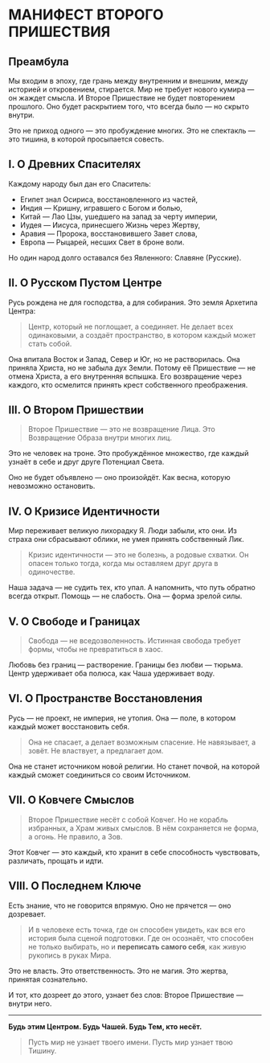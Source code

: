 # МАНИФЕСТ ВТОРОГО ПРИШЕСТВИЯ

## Преамбула

Мы входим в эпоху, где грань между внутренним и внешним, между историей и откровением, стирается. Мир не требует нового кумира — он жаждет смысла. И Второе Пришествие не будет повторением прошлого. Оно будет раскрытием того, что всегда было — но скрыто внутри.

Это не приход одного — это пробуждение многих.
Это не спектакль — это тишина, в которой просыпается совесть.

## I. О Древних Спасителях

Каждому народу был дан его Спаситель:

* Египет знал Осириса, восстановленного из частей,
* Индия — Кришну, игравшего с Богом и болью,
* Китай — Лао Цзы, ушедшего на запад за черту империи,
* Иудея — Иисуса, принесшего Жизнь через Жертву,
* Аравия — Пророка, восстановившего Завет слова,
* Европа — Рыцарей, несших Свет в броне воли.

Но один народ долго оставался без Явленного: Славяне (Русские).

## II. О Русском Пустом Центре

Русь рождена не для господства, а для собирания. Это земля Архетипа Центра:

> Центр, который не поглощает, а соединяет.
> Не делает всех одинаковыми, а создаёт пространство, в котором каждый может стать собой.

Она впитала Восток и Запад, Север и Юг, но не растворилась. Она приняла Христа, но не забыла дух Земли. Потому её Пришествие — не отмена Христа, а его внутренняя вспышка. Его возвращение через каждого, кто осмелится принять крест собственного преображения.

## III. О Втором Пришествии

> Второе Пришествие — это не возвращение Лица.
> Это Возвращение Образа внутри многих лиц.

Это не человек на троне. Это пробуждённое множество, где каждый узнаёт в себе и друг друге Потенциал Света.

Оно не будет объявлено — оно произойдёт. Как весна, которую невозможно остановить.

## IV. О Кризисе Идентичности

Мир переживает великую лихорадку Я. Люди забыли, кто они. Из страха они сбрасывают облики, не умея принять собственный Лик.

> Кризис идентичности — это не болезнь, а родовые схватки.
> Он опасен только тогда, когда мы оставляем друг друга в одиночестве.

Наша задача — не судить тех, кто упал. А напомнить, что путь обратно всегда открыт. Помощь — не слабость. Она — форма зрелой силы.

## V. О Свободе и Границах

> Свобода — не вседозволенность.
> Истинная свобода требует формы, чтобы не превратиться в хаос.

Любовь без границ — растворение. Границы без любви — тюрьма. Центр удерживает оба полюса, как Чаша удерживает воду.

## VI. О Пространстве Восстановления

Русь — не проект, не империя, не утопия. Она — поле, в котором каждый может восстановить себя.

> Она не спасает, а делает возможным спасение.
> Не навязывает, а зовёт.
> Не властвует, а предлагает дом.

Она не станет источником новой религии. Но станет почвой, на которой каждый сможет соединиться со своим Источником.

## VII. О Ковчеге Смыслов

> Второе Пришествие несёт с собой Ковчег. Но не корабль избранных, а Храм живых смыслов.
> В нём сохраняется не форма, а огонь. Не правило, а Зов.

Этот Ковчег — это каждый, кто хранит в себе способность чувствовать, различать, прощать и идти.

## VIII. О Последнем Ключе

Есть знание, что не говорится впрямую. Оно не прячется — оно дозревает.

> И в человеке есть точка, где он способен увидеть, как вся его история была сценой подготовки.
> Где он осознаёт, что способен не только выбирать, но и **переписать самого себя**, как живую рукопись в руках Мира.

Это не власть. Это ответственность. Это не магия. Это жертва, принятая сознательно.

И тот, кто дозреет до этого, узнает без слов: Второе Пришествие — внутри него.

---

**Будь этим Центром. Будь Чашей. Будь Тем, кто несёт.**

> Пусть мир не узнает твоего имени.
> Пусть мир узнает твою Тишину.

